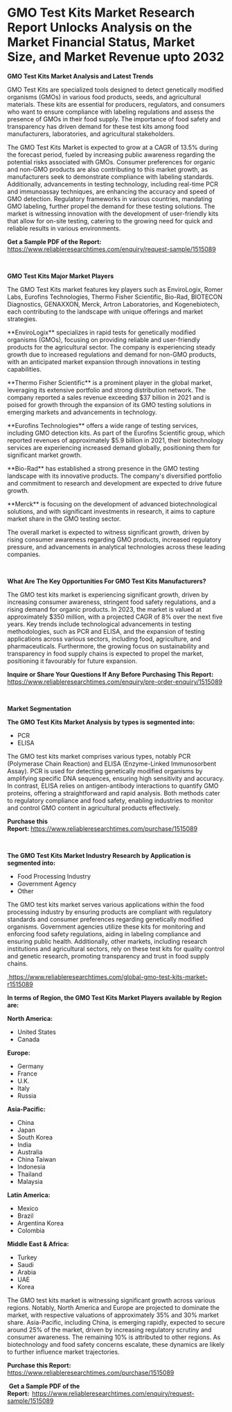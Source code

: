<p><h1>GMO Test Kits Market Research Report Unlocks Analysis on the Market Financial Status, Market Size, and Market Revenue upto 2032</h1></p><p><strong>GMO Test Kits Market Analysis and Latest Trends</strong></p>
<p><p>GMO Test Kits are specialized tools designed to detect genetically modified organisms (GMOs) in various food products, seeds, and agricultural materials. These kits are essential for producers, regulators, and consumers who want to ensure compliance with labeling regulations and assess the presence of GMOs in their food supply. The importance of food safety and transparency has driven demand for these test kits among food manufacturers, laboratories, and agricultural stakeholders.</p><p>The GMO Test Kits Market is expected to grow at a CAGR of 13.5% during the forecast period, fueled by increasing public awareness regarding the potential risks associated with GMOs. Consumer preferences for organic and non-GMO products are also contributing to this market growth, as manufacturers seek to demonstrate compliance with labeling standards. Additionally, advancements in testing technology, including real-time PCR and immunoassay techniques, are enhancing the accuracy and speed of GMO detection. Regulatory frameworks in various countries, mandating GMO labeling, further propel the demand for these testing solutions. The market is witnessing innovation with the development of user-friendly kits that allow for on-site testing, catering to the growing need for quick and reliable results in various environments.</p></p>
<p><strong>Get a Sample PDF of the Report:&nbsp;</strong> <a href="https://www.reliableresearchtimes.com/enquiry/request-sample/1515089?utm_campaign=2201&utm_medium=2&utm_source=Github&utm_content=ia&utm_term=13042025&utm_id=gmo-test-kits">https://www.reliableresearchtimes.com/enquiry/request-sample/1515089</a></p>
<p>&nbsp;</p>
<p><strong>GMO Test Kits Major Market Players</strong></p>
<p><p>The GMO Test Kits market features key players such as EnviroLogix, Romer Labs, Eurofins Technologies, Thermo Fisher Scientific, Bio-Rad, BIOTECON Diagnostics, GENAXXON, Merck, Artron Laboratories, and Kogenebiotech, each contributing to the landscape with unique offerings and market strategies.</p><p>**EnviroLogix** specializes in rapid tests for genetically modified organisms (GMOs), focusing on providing reliable and user-friendly products for the agricultural sector. The company is experiencing steady growth due to increased regulations and demand for non-GMO products, with an anticipated market expansion through innovations in testing capabilities.</p><p>**Thermo Fisher Scientific** is a prominent player in the global market, leveraging its extensive portfolio and strong distribution network. The company reported a sales revenue exceeding $37 billion in 2021 and is poised for growth through the expansion of its GMO testing solutions in emerging markets and advancements in technology.</p><p>**Eurofins Technologies** offers a wide range of testing services, including GMO detection kits. As part of the Eurofins Scientific group, which reported revenues of approximately $5.9 billion in 2021, their biotechnology services are experiencing increased demand globally, positioning them for significant market growth.</p><p>**Bio-Rad** has established a strong presence in the GMO testing landscape with its innovative products. The company's diversified portfolio and commitment to research and development are expected to drive future growth.</p><p>**Merck** is focusing on the development of advanced biotechnological solutions, and with significant investments in research, it aims to capture market share in the GMO testing sector.</p><p>The overall market is expected to witness significant growth, driven by rising consumer awareness regarding GMO products, increased regulatory pressure, and advancements in analytical technologies across these leading companies.</p></p>
<p>&nbsp;</p>
<p><strong>What Are The Key Opportunities For GMO Test Kits Manufacturers?</strong></p>
<p><p>The GMO test kits market is experiencing significant growth, driven by increasing consumer awareness, stringent food safety regulations, and a rising demand for organic products. In 2023, the market is valued at approximately $350 million, with a projected CAGR of 8% over the next five years. Key trends include technological advancements in testing methodologies, such as PCR and ELISA, and the expansion of testing applications across various sectors, including food, agriculture, and pharmaceuticals. Furthermore, the growing focus on sustainability and transparency in food supply chains is expected to propel the market, positioning it favourably for future expansion.</p></p>
<p><strong>Inquire or Share Your Questions If Any Before Purchasing This Report:</strong> <a href="https://www.reliableresearchtimes.com/enquiry/pre-order-enquiry/1515089?utm_campaign=2201&utm_medium=2&utm_source=Github&utm_content=ia&utm_term=13042025&utm_id=gmo-test-kits">https://www.reliableresearchtimes.com/enquiry/pre-order-enquiry/1515089</a></p>
<p>&nbsp;</p>
<p><strong>Market Segmentation</strong></p>
<p><strong>The GMO Test Kits Market Analysis by types is segmented into:</strong></p>
<p><ul><li>PCR</li><li>ELISA</li></ul></p>
<p><p>The GMO test kits market comprises various types, notably PCR (Polymerase Chain Reaction) and ELISA (Enzyme-Linked Immunosorbent Assay). PCR is used for detecting genetically modified organisms by amplifying specific DNA sequences, ensuring high sensitivity and accuracy. In contrast, ELISA relies on antigen-antibody interactions to quantify GMO proteins, offering a straightforward and rapid analysis. Both methods cater to regulatory compliance and food safety, enabling industries to monitor and control GMO content in agricultural products effectively.</p></p>
<p><strong>Purchase this Report:&nbsp;</strong><a href="https://www.reliableresearchtimes.com/purchase/1515089?utm_campaign=2201&utm_medium=2&utm_source=Github&utm_content=ia&utm_term=13042025&utm_id=gmo-test-kits">https://www.reliableresearchtimes.com/purchase/1515089</a></p>
<p>&nbsp;</p>
<p><strong>The GMO Test Kits Market Industry Research by Application is segmented into:</strong></p>
<p><ul><li>Food Processing Industry</li><li>Government Agency</li><li>Other</li></ul></p>
<p><p>The GMO test kits market serves various applications within the food processing industry by ensuring products are compliant with regulatory standards and consumer preferences regarding genetically modified organisms. Government agencies utilize these kits for monitoring and enforcing food safety regulations, aiding in labeling compliance and ensuring public health. Additionally, other markets, including research institutions and agricultural sectors, rely on these test kits for quality control and genetic research, promoting transparency and trust in food supply chains.</p></p>
<p><a href="https://www.reliableresearchtimes.com/global-gmo-test-kits-market-r1515089?utm_campaign=2201&utm_medium=2&utm_source=Github&utm_content=ia&utm_term=13042025&utm_id=gmo-test-kits">&nbsp;https://www.reliableresearchtimes.com/global-gmo-test-kits-market-r1515089</a></p>
<p><strong>In terms of Region, the GMO Test Kits Market Players available by Region are:</strong></p>
<p>
    <p> <strong> North America: </strong>
        <ul>
            <li>United States</li>
            <li>Canada</li>
        </ul>
        </p> 
    <p> <strong> Europe: </strong>
        <ul>
            <li>Germany</li>
            <li>France</li>
            <li>U.K.</li>
            <li>Italy</li>
            <li>Russia</li>
        </ul>
        </p> 
    <p> <strong> Asia-Pacific: </strong>
        <ul>
            <li>China</li>
            <li>Japan</li>
            <li>South Korea</li>
            <li>India</li>
            <li>Australia</li>
            <li>China Taiwan</li>
            <li>Indonesia</li>
            <li>Thailand</li>
            <li>Malaysia</li>
        </ul>
        </p> 
    <p> <strong> Latin America: </strong>
        <ul>
            <li>Mexico</li>
            <li>Brazil</li>
            <li>Argentina Korea</li>
            <li>Colombia</li>
        </ul>
        </p> 
    <p> <strong> Middle East & Africa: </strong>
        <ul>
            <li>Turkey</li>
            <li>Saudi</li>
            <li>Arabia</li>
            <li>UAE</li>
            <li>Korea</li>
        </ul>
    </p>
    </p>
<p><p>The GMO test kits market is witnessing significant growth across various regions. Notably, North America and Europe are projected to dominate the market, with respective valuations of approximately 35% and 30% market share. Asia-Pacific, including China, is emerging rapidly, expected to secure around 25% of the market, driven by increasing regulatory scrutiny and consumer awareness. The remaining 10% is attributed to other regions. As biotechnology and food safety concerns escalate, these dynamics are likely to further influence market trajectories.</p></p>
<p><strong>Purchase this Report: </strong><a href="https://www.reliableresearchtimes.com/purchase/1515089?utm_campaign=2201&utm_medium=2&utm_source=Github&utm_content=ia&utm_term=13042025&utm_id=gmo-test-kits">https://www.reliableresearchtimes.com/purchase/1515089</a></p>
<p>&nbsp;<strong>Get a Sample PDF of the Report:&nbsp;&nbsp;</strong><a href="https://www.reliableresearchtimes.com/enquiry/request-sample/1515089?utm_campaign=2201&utm_medium=2&utm_source=Github&utm_content=ia&utm_term=13042025&utm_id=gmo-test-kits">https://www.reliableresearchtimes.com/enquiry/request-sample/1515089</a></p>
<p><strong></strong></p>
<p><p></p><p></p><p></p></p>